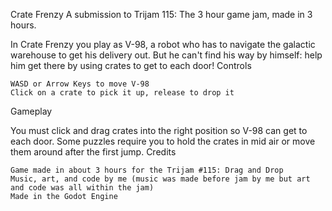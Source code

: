 Crate Frenzy
A submission to Trijam 115: The 3 hour game jam, made in 3 hours.

In Crate Frenzy you play as V-98, a robot who has to navigate the galactic warehouse to get his delivery out. But he can't find his way by himself: help him get there by using crates to get to each door!
Controls

    WASD or Arrow Keys to move V-98
    Click on a crate to pick it up, release to drop it

Gameplay

You must click and drag crates into the right position so V-98 can get to each door. Some puzzles require you to hold the crates in mid air or move them around after the first jump.
Credits

    Game made in about 3 hours for the Trijam #115: Drag and Drop
    Music, art, and code by me (music was made before jam by me but art and code was all within the jam)
    Made in the Godot Engine
